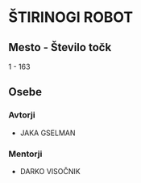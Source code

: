 # ŠTIRINOGI ROBOT
## Mesto - Število točk
1 - 163
## Osebe
### Avtorji
 * JAKA GSELMAN
### Mentorji
 * DARKO VISOČNIK